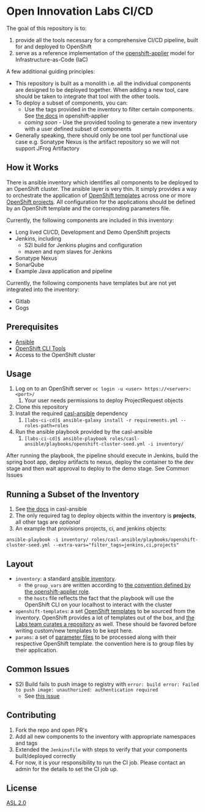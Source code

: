 # Open Innovation Labs CI/CD

The goal of this repository is to:

 1. provide all the tools necessary for a comprehensive CI/CD pipeline, built for and deployed to OpenShift
 2. serve as a reference implementation of the [openshift-applier](https://github.com/redhat-cop/casl-ansible/tree/master/roles/openshift-applier) model for Infrastructure-as-Code (IaC)

A few additional guiding principles:

* This repository is built as a monolith i.e. all the individual components are designed to be deployed together. When adding a new tool, care should be taken to integrate that tool with the other tools.
* To deploy a subset of components, you can:
  * Use the tags provided in the inventory to filter certain components. See [the docs](https://github.com/redhat-cop/casl-ansible/tree/master/roles/openshift-applier#filtering-content-based-on-tags) in openshift-applier
  * _coming soon_ - Use the provided tooling to generate a new inventory with a user defined subset of components
* Generally speaking, there should only be one tool per functional use case e.g. Sonatype Nexus is the artifact repository so we will not support JFrog Artifactory

## How it Works

There is ansible inventory which identifies all components to be deployed to an OpenShift cluster. The ansible layer is very thin. It simply provides a way to orchestrate the application of [OpenShift templates](https://docs.openshift.com/container-platform/3.6/dev_guide/templates.html) across one or more [OpenShift projects](https://docs.openshift.com/container-platform/3.6/architecture/core_concepts/projects_and_users.html#projects). All configuration for the applications should be defined by an OpenShift template and the corresponding parameters file.

Currently, the following components are included in this inventory:

* Long lived CI/CD, Development and Demo OpenShift projects
* Jenkins, including
  * S2I build for Jenkins plugins and configuration
  * maven and npm slaves for Jenkins
* Sonatype Nexus
* SonarQube
* Example Java application and pipeline

Currently, the following components have templates but are not yet integrated into the inventory:

* Gitlab
* Gogs

## Prerequisites

* [Ansible](http://docs.ansible.com/ansible/latest/intro_installation.html)
* [OpenShift CLI Tools](https://docs.openshift.com/container-platform/3.6/cli_reference/get_started_cli.html)
* Access to the OpenShift cluster

## Usage

1. Log on to an OpenShift server `oc login -u <user> https://<server>:<port>/`
    1. Your user needs permissions to deploy ProjectRequest objects
2. Clone this repository
3. Install the required [casl-ansible](https://github.com/redhat-cop/casl-ansible) dependency
    1. `[labs-ci-cd]$ ansible-galaxy install -r requirements.yml --roles-path=roles`
4. Run the ansible playbook provided by the casl-ansible
    1. `[labs-ci-cd]$ ansible-playbook roles/casl-ansible/playbooks/openshift-cluster-seed.yml -i inventory/`

After running the playbook, the pipeline should execute in Jenkins, build the spring boot app, deploy artifacts to nexus, deploy the container to the dev stage and then wait approval to deploy to the demo stage. See Common Issues


## Running a Subset of the Inventory

1. See [the docs](https://github.com/redhat-cop/casl-ansible/tree/master/roles/openshift-applier#filtering-content-based-on-tags) in casl-ansible
2. The only required tag to deploy objects within the inventory is **projects**, all other tags are *optional*
3. An example that provisions projects, ci, and jenkins objects:
```
ansible-playbook -i inventory/ roles/casl-ansible/playbooks/openshift-cluster-seed.yml --extra-vars="filter_tags=jenkins,ci,projects"
```

## Layout
- `inventory`: a standard [ansible inventory](http://docs.ansible.com/ansible/latest/intro_inventory.html).
  - the `group_vars` are written according to [the convention defined by the openshift-applier role](https://github.com/redhat-cop/casl-ansible/tree/master/roles/openshift-applier#sourcing-openshift-object-definitions).
  -  the `hosts` file reflects the fact that the playbook will use the OpenShift CLI on your localhost to interact with the cluster
- `openshift-templates`: a set [OpenShift templates](https://docs.openshift.com/container-platform/3.6/dev_guide/templates.html) to be sourced from the inventory. OpenShift provides a lot of templates out of the box, and [the Labs team curates a repository](https://github.com/rht-labs/labs-ci-cd/tree/master/templates) as well. These should be favored before writing custom/new templates to be kept here.
- `params`: a set of [parameter files](https://docs.openshift.com/container-platform/3.6/dev_guide/templates.html#templates-parameters) to be processed along with their respective OpenShift template. the convention here is to group files by their application.

## Common Issues

- S2I Build fails to push image to registry with `error: build error: Failed to push image: unauthorized: authentication required`
  - See [this issue](https://github.com/openshift/origin/issues/4518)

## Contributing

1) Fork the repo and open PR's
2) Add all new components to the inventory with appropriate namespaces and tags
3) Extended the `Jenkinsfile` with steps to verify that your components built/deployed correctly
4) For now, it is your responsibility to run the CI job. Please contact an admin for the details to set the CI job up.

## License
[ASL 2.0](LICENSE)
